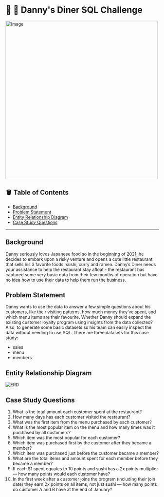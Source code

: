 # :chopsticks: :ramen: Danny's Diner SQL Challenge
<img src="https://user-images.githubusercontent.com/123035903/224874999-0e5d0e98-3ddf-4eba-81e6-7fcf671d1e07.png" alt="Image" width="500" height="520">

## :bucket: Table of Contents
- [Background](#background)
- [Problem Statement](#problem-statement)
- [Entity Relationship Diagram](#entity-relationship-diagram)
- [Case Study Questions](#case-study-questions)

***

## Background
Danny seriously loves Japanese food so in the beginning of 2021, he decides to embark upon a risky venture and opens a cute little restaurant that sells his 3 favorite foods: sushi, curry and ramen.
Danny’s Diner needs your assistance to help the restaurant stay afloat - the restaurant has captured some very basic data from their few months of operation but have no idea how to use their data to help them run the business.

## Problem Statement
Danny wants to use the data to answer a few simple questions about his customers, like their visiting patterns, how much money they’ve spent, and which menu items are their favourite.
Whether Danny should expand the existing customer loyalty program using insights from the data collected? 
Also, to generate some basic datasets so his team can easily inspect the data without needing to use SQL.
There are three datasets for this case study:
- sales
- menu
- members

## Entity Relationship Diagram

![ERD](https://user-images.githubusercontent.com/123035903/224878736-2f6786dc-de3c-4f98-a2c3-39dee23b5ce0.png)

## Case Study Questions

1.	What is the total amount each customer spent at the restaurant?
2.	How many days has each customer visited the restaurant?
3.	What was the first item from the menu purchased by each customer?
4.	What is the most popular item on the menu and how many times was it purchased by all customers?
5.	Which item was the most popular for each customer?
6.	Which item was purchased first by the customer after they became a member?
7.	Which item was purchased just before the customer became a member?
8.	What are the total items and amount spent for each member before they became a member?
9.	If each $1 spent equates to 10 points and sushi has a 2x points multiplier — how many points would each customer have?
10.	In the first week after a customer joins the program (including their join date) they earn 2x points on all items, not just sushi — how many points do customer A and B have at the end of January?








